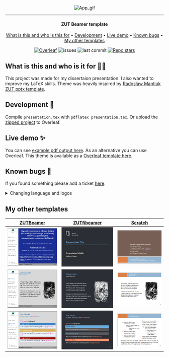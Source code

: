 <div align="center">

![App_gif](https://i.imgur.com/Pep16Hb.gif)

</div>

***

<h4 align="center">ZUT Beamer template</h4>

<p align="center">
  <a href="#what-is-this-and-who-is-this-for-">What is this and who is this for</a> •
  <a href="#development-">Development</a> •
  <a href="#live-demo-">Live demo</a> •
  <a href="#known-bugs-">Known bugs</a> •
  <a href="#my-other-templates">My other templates</a>
</p>

<div align="center">

[![Overleaf](https://img.shields.io/badge/Overleaf-open%20template-green)](https://www.overleaf.com/latex/templates/zutbeamer/wfztwrddyvdb)
  <img alt="issues" src="https://img.shields.io/github/issues-raw/karlosos/ZUTBeamer?color=yellow">
  <img alt="last commit" src="https://img.shields.io/github/last-commit/karlosos/ZUTBeamer?color=%2357d3af">
  <a href='https://github.com/karlosos/ZUTBeamer/stargazers'><img alt="Repo stars" src="https://img.shields.io/github/stars/karlosos/ZUTBeamer?logoColor=%2334495e&style=social"></a>
</div>


## What is this and who is it for 🤷‍♀️

This project was made for my dissertaion presentation. I also wanted to improve my LaTeX skills. Theme was heavily inspired by [Radosław Mantiuk ZUT pptx template](http://rmantiuk.zut.edu.pl/index.php/prace-dyplomowe/).

## Development 🚀

Compile `presentation.tex` with `pdflatex presentation.tex`. Or upload the [zipped project](https://github.com/karlosos/ZUTBeamer/archive/main.zip) to Overleaf.

## Live demo ✨

You can see [example pdf output here](https://github.com/karlosos/ZUTBeamer/releases/download/1.0/ZUTBeamer-example.pdf). As an alternative you can use Overleaf. This theme is available as a [Overleaf template here](https://www.overleaf.com/latex/templates/zutbeamer/wfztwrddyvdb).

## Known bugs 🐛

If you found something please add a ticket [here](https://github.com/karlosos/ZUTBeamer/issues).

<details>
  <summary>Changing language and logos</summary>
  
  You can change `\supervisor` and `\goal` prefixes in the file [zutbeamer/beamerinnerthemezutbeamer.sty](https://github.com/karlosos/ZUTBeamer/blob/main/zutbeamer/beamerinnerthemezutbeamer.sty#L51) as described in this issue: https://github.com/karlosos/ZUTBeamer/issues/5
</details>

## My other templates


| [ZUTBeamer](https://github.com/karlosos/ZUTBeamer) | [ZUTfibeamer](https://github.com/karlosos/zut-fibeamer) | [Scratch](https://github.com/karlosos/beamer-template-scratch) | 
| ------ | -------- | -------- | 
| <img src="docs/zutbeamer_1.png" width="300px"> | <img src="docs/zutfibeamer_1.png" width="300px"> | <img src="docs/scratch_1.png" width="300px">
| <img src="docs/zutbeamer_2.png" width="300px"> | <img src="docs/zutfibeamer_2.png" width="300px"> | <img src="docs/scratch_2.png" width="300px">
| <img src="docs/zutbeamer_3.png" width="300px"> | <img src="docs/zutfibeamer_3.png" width="300px"> | <img src="docs/scratch_3.png" width="300px">
